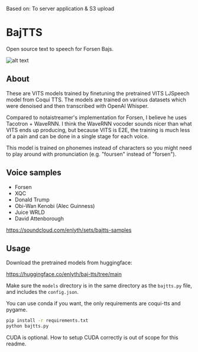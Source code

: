 Based on:
To server application & S3 upload
# BajTTS

Open source text to speech for Forsen Bajs.

![alt text](screenshot.png)

## About

These are VITS models trained by finetuning the pretrained VITS LJSpeech model from Coqui TTS. The models are trained on various datasets which were denoised and then transcribed with OpenAI Whisper.

Compared to notaistreamer's implementation for Forsen, I believe he uses Tacotron + WaveRNN. I think the WaveRNN vocoder sounds nicer than what VITS ends up producing, but because VITS is E2E, the training is much less of a pain and can be done in a single stage for each voice.

This model is trained on phonemes instead of characters so you might need to play around with pronunciation (e.g. "foursen" instead of "forsen").

## Voice samples

- Forsen
- XQC
- Donald Trump
- Obi-Wan Kenobi (Alec Guinness)
- Juice WRLD
- David Attenborough

https://soundcloud.com/enlyth/sets/bajtts-samples

## Usage

Download the pretrained models from huggingface:

https://huggingface.co/enlyth/baj-tts/tree/main

Make sure the `models` directory is in the same directory as the `bajtts.py` file, and includes the `config.json`.

You can use conda if you want, the only requirements are coqui-tts and pygame.

```bash
pip install -r requirements.txt
python bajtts.py
```

CUDA is optional. How to setup CUDA correctly is out of scope for this readme.
